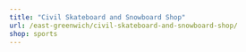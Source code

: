 ```yaml
---
title: "Civil Skateboard and Snowboard Shop"
url: /east-greenwich/civil-skateboard-and-snowboard-shop/
shop: sports
---
```

